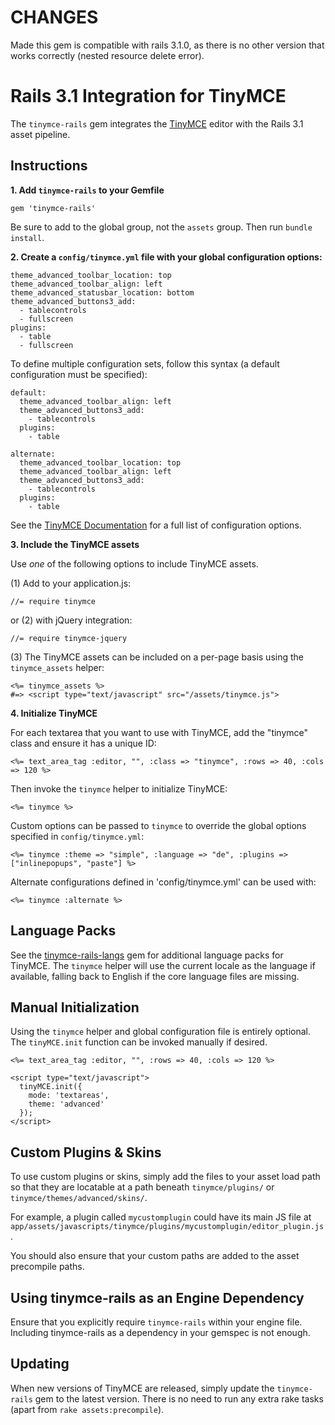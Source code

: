 CHANGES
=======

Made this gem is compatible with rails 3.1.0, as there is no other version that works correctly (nested resource delete error).


Rails 3.1 Integration for TinyMCE
=================================

The `tinymce-rails` gem integrates the [TinyMCE](http://www.tinymce.com/) editor with the Rails 3.1 asset pipeline.


Instructions
------------

**1. Add `tinymce-rails` to your Gemfile**

    gem 'tinymce-rails'

Be sure to add to the global group, not the `assets` group. Then run `bundle install`.


**2. Create a `config/tinymce.yml` file with your global configuration options:**

    theme_advanced_toolbar_location: top
    theme_advanced_toolbar_align: left
    theme_advanced_statusbar_location: bottom
    theme_advanced_buttons3_add:
      - tablecontrols
      - fullscreen
    plugins:
      - table
      - fullscreen

To define multiple configuration sets, follow this syntax (a default configuration must be specified):

    default:
      theme_advanced_toolbar_align: left
      theme_advanced_buttons3_add:
        - tablecontrols
      plugins:
        - table
    
    alternate:
      theme_advanced_toolbar_location: top
      theme_advanced_toolbar_align: left
      theme_advanced_buttons3_add:
        - tablecontrols
      plugins:
        - table

See the [TinyMCE Documentation](http://www.tinymce.com/wiki.php/Configuration) for a full list of configuration options.


**3. Include the TinyMCE assets**

Use *one* of the following options to include TinyMCE assets.

(1) Add to your application.js:

    //= require tinymce

or (2) with jQuery integration:

    //= require tinymce-jquery

(3) The TinyMCE assets can be included on a per-page basis using the `tinymce_assets` helper:

    <%= tinymce_assets %>
    #=> <script type="text/javascript" src="/assets/tinymce.js">


**4. Initialize TinyMCE**

For each textarea that you want to use with TinyMCE, add the "tinymce" class and ensure it has a unique ID:

    <%= text_area_tag :editor, "", :class => "tinymce", :rows => 40, :cols => 120 %>

Then invoke the `tinymce` helper to initialize TinyMCE:

    <%= tinymce %>

Custom options can be passed to `tinymce` to override the global options specified in `config/tinymce.yml`:

    <%= tinymce :theme => "simple", :language => "de", :plugins => ["inlinepopups", "paste"] %>

Alternate configurations defined in 'config/tinymce.yml' can be used with:

    <%= tinymce :alternate %>


Language Packs
--------------

See the [tinymce-rails-langs](https://github.com/spohlenz/tinymce-rails-langs) gem for additional language packs for TinyMCE. The `tinymce` helper will use the current locale as the language if available, falling back to English if the core language files are missing.


Manual Initialization
---------------------

Using the `tinymce` helper and global configuration file is entirely optional. The `tinyMCE.init` function can be invoked manually if desired.

    <%= text_area_tag :editor, "", :rows => 40, :cols => 120 %>

    <script type="text/javascript">
      tinyMCE.init({
        mode: 'textareas',
        theme: 'advanced'
      });
    </script>


Custom Plugins & Skins
----------------------

To use custom plugins or skins, simply add the files to your asset load path so that they are locatable at a path beneath `tinymce/plugins/` or `tinymce/themes/advanced/skins/`.

For example, a plugin called `mycustomplugin` could have its main JS file at `app/assets/javascripts/tinymce/plugins/mycustomplugin/editor_plugin.js`.

You should also ensure that your custom paths are added to the asset precompile paths.


Using tinymce-rails as an Engine Dependency
-------------------------------------------

Ensure that you explicitly require `tinymce-rails` within your engine file. Including tinymce-rails as a dependency in your gemspec is not enough.


Updating
--------

When new versions of TinyMCE are released, simply update the `tinymce-rails` gem to the latest version. There is no need to run any extra rake tasks (apart from `rake assets:precompile`).

